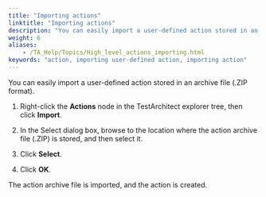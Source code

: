 ```yaml
--- 
title: "Importing actions"
linktitle: "Importing actions"
description: "You can easily import a user-defined action stored in an archive file (.ZIP format)."
weight: 6
aliases: 
    - /TA_Help/Topics/High_level_actions_importing.html
keywords: "action, importing user-defined action, importing action"
---
```


You can easily import a user-defined action stored in an archive file \(.ZIP format\).

1.  Right-click the **Actions** node in the TestArchitect explorer tree, then click **Import**.

2.  In the Select dialog box, browse to the location where the action archive file \(.ZIP\) is stored, and then select it.

3.  Click **Select**.

4.  Click **OK**.


The action archive file is imported, and the action is created.



